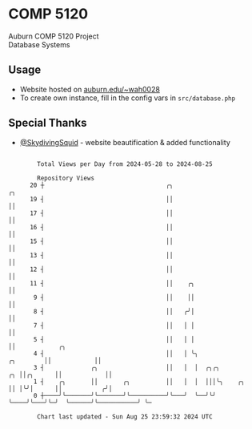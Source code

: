 # COMP 5120
Auburn COMP 5120 Project  
Database Systems

## Usage
- Website hosted on [auburn.edu/~wah0028](https://webhome.auburn.edu/~wah0028/)
- To create own instance, fill in the config vars in `src/database.php`

## Special Thanks
- [@SkydivingSquid](https://github.com/SkydivingSquid) - website beautification & added functionality

```

        Total Views per Day from 2024-05-28 to 2024-08-25

        Repository Views
      20 ┼                                  ╭╮                                    ╭╮
      19 ┤                                  ││                                    ││
      17 ┤                                  ││                                    ││
      16 ┤                                  ││                                    ││
      15 ┤                                  ││                                    ││
      13 ┤                                  ││                                    ││
      12 ┤                                  ││                                    ││
      11 ┤                                  ││    ╭╮                              ││
       9 ┤                                  ││    ││                              ││
       8 ┤                                  ││   ╭╯│                              ││
       7 ┤                                  ││   │ │                              ││
       5 ┤                                  ││   │ │                              ││            ╭╮
       4 ┤                                  ││   │ ╰╮                   ╭╮        ││            ││
       3 ┤             ╭╮                   ││   │  │  ╭╮╭╮          ╭╮ ││╭╮      ││            ││
       1 ┤    ╭╮       ││       ╭╮          ││   │  │  │││╰╮    ╭╮   ││ │╰╯│      ││           ╭╯│
       0 ┼────╯╰───────╯╰───────╯╰──────────╯╰───╯  ╰──╯╰╯ ╰────╯╰───╯╰─╯  ╰──────╯╰───────────╯ ╰─

        Chart last updated - Sun Aug 25 23:59:32 2024 UTC
        
```
